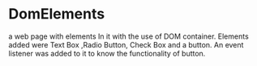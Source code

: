 # DomElements
a web page with elements In it  with the use of DOM container. Elements added were Text Box ,Radio Button, Check Box and a button. An event listener was added to it to know the functionality of button.
